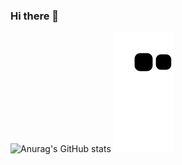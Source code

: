 ### Hi there 👋
![Anurag's GitHub stats](https://github-readme-stats.vercel.app/api?username=joanamelo13&theme=synthwave&show_icons=true)
![Snake animation](https://github.com/joanamelo13/joanamelo13/blob/output/github-contribution-grid-snake.svg)
<!--
**joanamelo13/joanamelo13** is a ✨ _special_ ✨ repository because its `README.md` (this file) appears on your GitHub profile.

Here are some ideas to get you started:

- 🔭 I’m currently working on ...
- 🌱 I’m currently learning ...
- 👯 I’m looking to collaborate on ...
- 🤔 I’m looking for help with ...
- 💬 Ask me about ...
- 📫 How to reach me: ...
- 😄 Pronouns: ...
- ⚡ Fun fact: ...
-->
